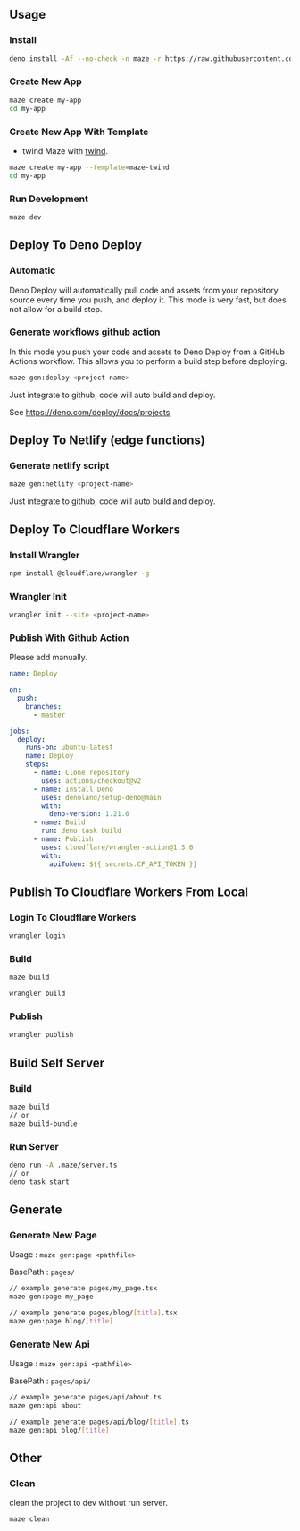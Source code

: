 ## Usage

### Install

```bash
deno install -Af --no-check -n maze -r https://raw.githubusercontent.com/herudi/maze/dev-0.0.8/cli.ts
```

### Create New App

```bash
maze create my-app
cd my-app
```

### Create New App With Template

- twind Maze with [twind](https://twind.dev/).

```bash
maze create my-app --template=maze-twind
cd my-app
```

### Run Development

```bash
maze dev
```

## Deploy To Deno Deploy

### Automatic

Deno Deploy will automatically pull code and assets from your repository source
every time you push, and deploy it. This mode is very fast, but does not allow
for a build step.

### Generate workflows github action

In this mode you push your code and assets to Deno Deploy from a GitHub Actions
workflow. This allows you to perform a build step before deploying.

```bash
maze gen:deploy <project-name>
```

Just integrate to github, code will auto build and deploy.

See https://deno.com/deploy/docs/projects

## Deploy To Netlify (edge functions)

### Generate netlify script

```bash
maze gen:netlify <project-name>
```

Just integrate to github, code will auto build and deploy.

## Deploy To Cloudflare Workers

### Install Wrangler

```bash
npm install @cloudflare/wrangler -g
```

### Wrangler Init

```bash
wrangler init --site <project-name>
```

### Publish With Github Action

Please add manually.

```yaml
name: Deploy

on:
  push:
    branches:
      - master

jobs:
  deploy:
    runs-on: ubuntu-latest
    name: Deploy
    steps:
      - name: Clone repository
        uses: actions/checkout@v2
      - name: Install Deno
        uses: denoland/setup-deno@main
        with:
          deno-version: 1.21.0
      - name: Build
        run: deno task build
      - name: Publish
        uses: cloudflare/wrangler-action@1.3.0
        with:
          apiToken: ${{ secrets.CF_API_TOKEN }}
```

## Publish To Cloudflare Workers From Local

### Login To Cloudflare Workers

```bash
wrangler login
```

### Build

```bash
maze build
```

```bash
wrangler build
```

### Publish

```bash
wrangler publish
```

## Build Self Server

### Build

```bash
maze build
// or
maze build-bundle
```

### Run Server

```bash
deno run -A .maze/server.ts
// or
deno task start
```

## Generate

### Generate New Page

Usage : `maze gen:page <pathfile>`

BasePath : `pages/`

```bash
// example generate pages/my_page.tsx
maze gen:page my_page

// example generate pages/blog/[title].tsx
maze gen:page blog/[title]
```

### Generate New Api

Usage : `maze gen:api <pathfile>`

BasePath : `pages/api/`

```bash
// example generate pages/api/about.ts
maze gen:api about

// example generate pages/api/blog/[title].ts
maze gen:api blog/[title]
```

## Other

### Clean

clean the project to dev without run server.

```bash
maze clean
```
